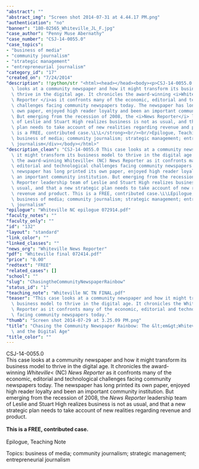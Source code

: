 ```yaml
---
"abstract": ""
"abstract_img": "Screen shot 2014-07-31 at 4.44.17 PM.png"
"authentication": "no"
"banner": "180-02565_Whiteville_JL_F.jpg"
"case_author": "Penny Muse Abernathy"
"case_number": "CSJ-14-0055.0"
"case_topics":
- "business of media"
- "community journalism"
- "strategic management"
- "entrepreneurial journalism"
"category_id": "17"
"created_on": "7/24/2014"
"description": !!python/str "<html><head></head><body><p>CSJ-14-0055.0 <br/>This case\
  \ looks at a community newspaper and how it might transform its business model to\
  \ thrive in the digital age. It chronicles the award-winning <i>Whiteville</i>&lt; (NC) <i>News\
  \ Reporter </i>as it confronts many of the economic, editorial and technological\
  \ challenges facing community newspapers today. The newspaper has long printed its\
  \ own paper, enjoyed high reader loyalty and been an important community institution.\
  \ But emerging from the recession of 2008, the <i>News Reporter</i> leadership team\
  \ of Leslie and Stuart High realizes business is not as usual, and that a new strategic\
  \ plan needs to take account of new realities regarding revenue and product. <br/><br/><strong>This\
  \ is a FREE, contributed case.\L\L</strong><br/><br/>Epilogue, Teaching Note</p><div>Topics:\
  \ business of media; community journalism; strategic management; entrepreneurial\
  \ journalism</div></body></html>"
"description_clean": "CSJ-14-0055.0 This case looks at a community newspaper and how\
  \ it might transform its business model to thrive in the digital age. It chronicles\
  \ the award-winning Whiteville< (NC) News Reporter as it confronts many of the economic,\
  \ editorial and technological challenges facing community newspapers today. The\
  \ newspaper has long printed its own paper, enjoyed high reader loyalty and been\
  \ an important community institution. But emerging from the recession of 2008, the News\
  \ Reporter leadership team of Leslie and Stuart High realizes business is not as\
  \ usual, and that a new strategic plan needs to take account of new realities regarding\
  \ revenue and product. This is a FREE, contributed case.\L\LEpilogue, Teaching NoteTopics:\
  \ business of media; community journalism; strategic management; entrepreneurial\
  \ journalism"
"epilogue": "Whiteville NC epilogue 072914.pdf"
"faculty_notes": ""
"faculty_only": ""
"id": "132"
"layout": "standard"
"link_color": ""
"linked_classes": ""
"news_org": "Whiteville News Reporter"
"pdf": "Whiteville final 072414.pdf"
"price": "0.00"
"redtext": "FREE"
"related_cases": []
"school": ""
"slug": "ChasingtheCommunityNewspaperRainbow"
"status_id": "1"
"teaching_note": "Whiteville NC TN FINAL.pdf"
"teaser": "This case looks at a community newspaper and how it might transform its\
  \ business model to thrive in the digital age. It chronicles the Whiteville  News\
  \ Reporter as it confronts many of the economic, editorial and technological challenges\
  \ facing community newspapers today."
"thumb": "Screen shot 2014-07-29 at 3.25.09 PM.png"
"title": "Chasing the Community Newspaper Rainbow: The &lt;em&gt;Whiteville News Reporter&lt;/em&gt;\
  \ and the Digital Age"
"title_color": ""
---
```

<html><head></head><body><p>CSJ-14-0055.0 <br/>This case looks at a community newspaper and how it might transform its business model to thrive in the digital age. It chronicles the award-winning <i>Whiteville</i>&lt; (NC) <i>News Reporter </i>as it confronts many of the economic, editorial and technological challenges facing community newspapers today. The newspaper has long printed its own paper, enjoyed high reader loyalty and been an important community institution. But emerging from the recession of 2008, the <i>News Reporter</i> leadership team of Leslie and Stuart High realizes business is not as usual, and that a new strategic plan needs to take account of new realities regarding revenue and product. <br/><br/><strong>This is a FREE, contributed case.  </strong><br/><br/>Epilogue, Teaching Note</p><div>Topics: business of media; community journalism; strategic management; entrepreneurial journalism</div></body></html>
